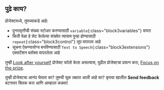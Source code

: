 ## पुढे काय?

प्रोजेक्टमध्ये, तुमच्याकडे आहे:
+ पुनरावृत्तीची संख्या स्टोअर करण्यासाठी `variable`{:class="block3variables"} वापरा
+ किती वेळा हे सेट केलेल्या संख्येत व्यायाम पुन्हा होण्यासाठी `repeat`{:class="block3control"} लूप वापरला आहे
+ सूचना ऐकण्यायोग्य बनविण्यासाठी `Text to Speech`{:class="block3extensions"} एक्सटेंशन ब्लॉक्स वापरलेला आहे

तुम्ही [Look after yourself](https://projects.raspberrypi.org/mr-IN/pathways/look-after-yourself) प्रोजेक्ट फॉलो केला असल्यास, पुढील प्रोजेक्टचा प्रयत्न करा, [Focus on the prize](https://projects.raspberrypi.org/mr-IN/projects/focus-on-the-prize).

तुम्ही प्रोजेक्टचा आनंद घेतला का? तुमची चूक लक्षात आली आहे का? कृपया खालील **Send feedback** बटनावर क्लिक करा आणि आम्हाला कळवा!

